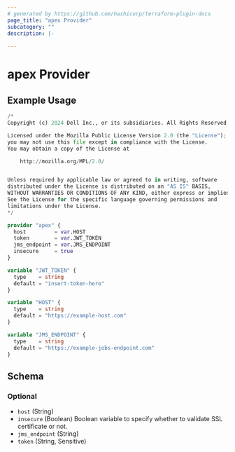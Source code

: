 ```yaml
---
# generated by https://github.com/hashicorp/terraform-plugin-docs
page_title: "apex Provider"
subcategory: ""
description: |-
  
---
```


# apex Provider



## Example Usage

```terraform
/*
Copyright (c) 2024 Dell Inc., or its subsidiaries. All Rights Reserved.

Licensed under the Mozilla Public License Version 2.0 (the "License");
you may not use this file except in compliance with the License.
You may obtain a copy of the License at

    http://mozilla.org/MPL/2.0/


Unless required by applicable law or agreed to in writing, software
distributed under the License is distributed on an "AS IS" BASIS,
WITHOUT WARRANTIES OR CONDITIONS OF ANY KIND, either express or implied.
See the License for the specific language governing permissions and
limitations under the License.
*/

provider "apex" {
  host         = var.HOST
  token        = var.JWT_TOKEN
  jms_endpoint = var.JMS_ENDPOINT
  insecure     = true
}

variable "JWT_TOKEN" {
  type    = string
  default = "insert-token-here"
}

variable "HOST" {
  type    = string
  default = "https://example-host.com"
}

variable "JMS_ENDPOINT" {
  type    = string
  default = "https://example-jobs-endpoint.com"
}
```

<!-- schema generated by tfplugindocs -->
## Schema

### Optional

- `host` (String)
- `insecure` (Boolean) Boolean variable to specify whether to validate SSL certificate or not.
- `jms_endpoint` (String)
- `token` (String, Sensitive)
